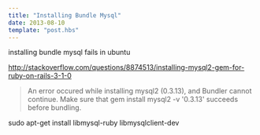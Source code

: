 ```yaml
---
title: "Installing Bundle Mysql"
date: 2013-08-10
template: "post.hbs"
---
```


installing bundle mysql fails in ubuntu


http://stackoverflow.com/questions/8874513/installing-mysql2-gem-for-ruby-on-rails-3-1-0


> An error occured while installing mysql2 (0.3.13), and Bundler cannot
> continue. Make sure that gem install mysql2 -v '0.3.13' succeeds
> before bundling.

sudo apt-get install libmysql-ruby libmysqlclient-dev